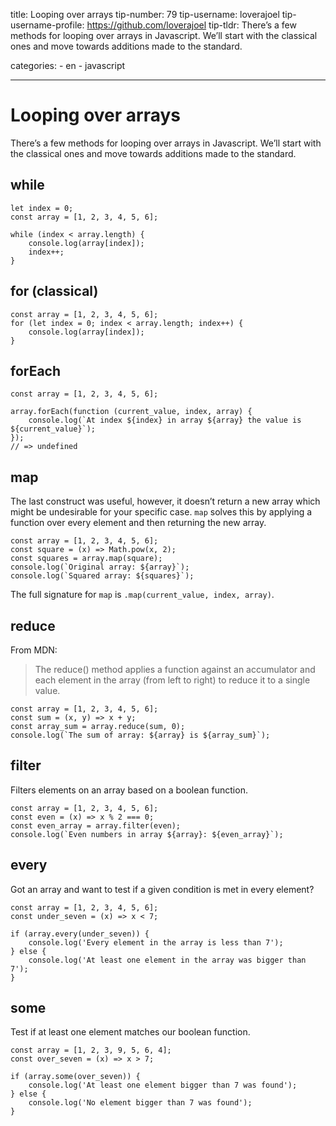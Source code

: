 title: Looping over arrays tip-number: 79 tip-username: loverajoel tip-username-profile: https://github.com/loverajoel tip-tldr: There’s a few methods for looping over arrays in Javascript. We’ll start with the classical ones and move towards additions made to the standard.

categories: - en - javascript

------------------------------------------------------------------------

Looping over arrays
===================

There’s a few methods for looping over arrays in Javascript. We’ll start with the classical ones and move towards additions made to the standard.

while
-----

    let index = 0;
    const array = [1, 2, 3, 4, 5, 6];

    while (index < array.length) {
        console.log(array[index]);
        index++;
    }

for (classical)
---------------

    const array = [1, 2, 3, 4, 5, 6];
    for (let index = 0; index < array.length; index++) {
        console.log(array[index]);
    }

forEach
-------

    const array = [1, 2, 3, 4, 5, 6];

    array.forEach(function (current_value, index, array) {
        console.log(`At index ${index} in array ${array} the value is ${current_value}`);
    });
    // => undefined

map
---

The last construct was useful, however, it doesn’t return a new array which might be undesirable for your specific case. `map` solves this by applying a function over every element and then returning the new array.

    const array = [1, 2, 3, 4, 5, 6];
    const square = (x) => Math.pow(x, 2);
    const squares = array.map(square);
    console.log(`Original array: ${array}`);
    console.log(`Squared array: ${squares}`);

The full signature for `map` is `.map(current_value, index, array)`.

reduce
------

From MDN:

> The reduce() method applies a function against an accumulator and each element in the array (from left to right) to reduce it to a single value.

    const array = [1, 2, 3, 4, 5, 6];
    const sum = (x, y) => x + y;
    const array_sum = array.reduce(sum, 0);
    console.log(`The sum of array: ${array} is ${array_sum}`);

filter
------

Filters elements on an array based on a boolean function.

    const array = [1, 2, 3, 4, 5, 6];
    const even = (x) => x % 2 === 0;
    const even_array = array.filter(even);
    console.log(`Even numbers in array ${array}: ${even_array}`);

every
-----

Got an array and want to test if a given condition is met in every element?

    const array = [1, 2, 3, 4, 5, 6];
    const under_seven = (x) => x < 7;

    if (array.every(under_seven)) {
        console.log('Every element in the array is less than 7');
    } else {
        console.log('At least one element in the array was bigger than 7');
    }

some
----

Test if at least one element matches our boolean function.

    const array = [1, 2, 3, 9, 5, 6, 4];
    const over_seven = (x) => x > 7;

    if (array.some(over_seven)) {
        console.log('At least one element bigger than 7 was found');
    } else {
        console.log('No element bigger than 7 was found');
    }
